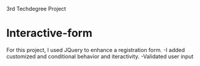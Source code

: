 3rd Techdegree Project
# Interactive-form
For this project, I used JQuery to enhance a registration
form. 
-I added customized and conditional behavior and iteractivity.
-Validated user input


